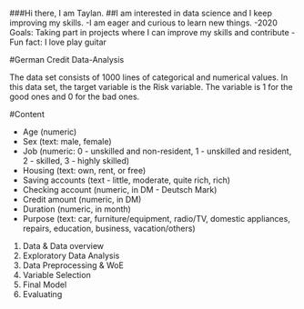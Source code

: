 ###Hi there, I am Taylan.
##I am interested in data science and I keep improving my skills.
-I am eager and curious to learn new things.
-2020 Goals: Taking part in projects where I can improve my skills and contribute
-Fun fact: I love play guitar

#German Credit Data-Analysis

 The data set consists of 1000 lines of categorical and numerical values.
 In this data set, the target variable is the Risk variable.
 The variable is 1 for the good ones and 0 for the bad ones.

#Content

* Age (numeric)
* Sex (text: male, female)
* Job (numeric: 0 - unskilled and non-resident, 1 - unskilled and resident, 2 - skilled, 3 - highly skilled)
* Housing (text: own, rent, or free)
* Saving accounts (text - little, moderate, quite rich, rich)
* Checking account (numeric, in DM - Deutsch Mark)
* Credit amount (numeric, in DM)
* Duration (numeric, in month)
* Purpose (text: car, furniture/equipment, radio/TV, domestic appliances, repairs, education, business, vacation/others)

1. Data & Data overview
2. Exploratory Data Analysis
3. Data Preprocessing & WoE
4. Variable Selection
5. Final Model
6. Evaluating

[linkedin]: https://www.linkedin.com/in/taylan-polat/
